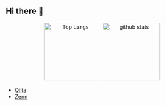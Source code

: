 ## Hi there 👋

<p align="center"> 
  <img alt="Top Langs" height="150px" src="https://github-readme-stats.vercel.app/api/top-langs?username=kabikira&show_icons=true&locale=en&layout=compact" alt=“kabikira” />
  <img alt="github stats" height="150px" src="https://github-readme-stats.vercel.app/api?username=kabikira&show_icons=true&locale=en" alt="kabikira" />
</p>

- [Qiita](https://qiita.com/Imael)
- [Zenn](https://zenn.dev/imael)


<!--
**kabikira/kabikira** is a ✨ _special_ ✨ repository because its `README.md` (this file) appears on your GitHub profile.

Here are some ideas to get you started:

- 🔭 I’m currently working on ...
- 🌱 I’m currently learning ...
- 👯 I’m looking to collaborate on ...
- 🤔 I’m looking for help with ...
- 💬 Ask me about ...
- 📫 How to reach me: ...
- 😄 Pronouns: ...
- ⚡ Fun fact: ...
-->
